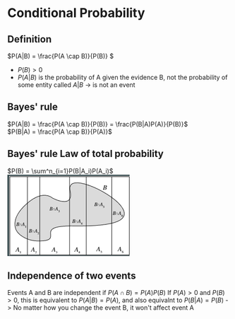 # Conditional Probability

## Definition
$P(A|B) = \frac{P(A \cap B)}{P(B)} $

+ $P(B) > 0$
+ $P (A|B)$ is the probability of A given the evidence B, not the probability of some entity called $A|B$ -> is not an event

## Bayes' rule
$P(A|B) = \frac{P(A \cap B)}{P(B)} = \frac{P(B|A)P(A)}{P(B)}$  
$P(B|A) = \frac{P(A \cap B)}{P(A)}$

## Bayes' rule Law of total probability
$P(B) = \sum^n_{i=1}P(B|A_i)P(A_i)$
![](img/2.1.png)

## Independence of two events
Events A and B are independent if $P(A \cap B) = P(A)P(B)$
If $P(A) > 0$ and $P(B) >0$, this is equivalent to $P(A|B) = P(A)$, and also equivalnt to $P(B|A) = P(B)$
-> No matter how you change the event B, it won't affect event A
